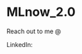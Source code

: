 # MLnow_2.0

Reach out to me @

LinkedIn: <link href = "https://www.linkedin.com/in/vennela-s-62b74665/"></link>
